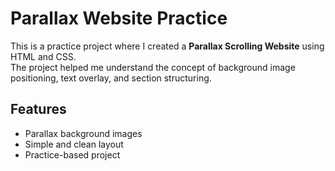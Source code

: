 # Parallax Website Practice

This is a practice project where I created a **Parallax Scrolling Website** using HTML and CSS.  
The project helped me understand the concept of background image positioning, text overlay, and section structuring.  

## Features
- Parallax background images
- Simple and clean layout
- Practice-based project
